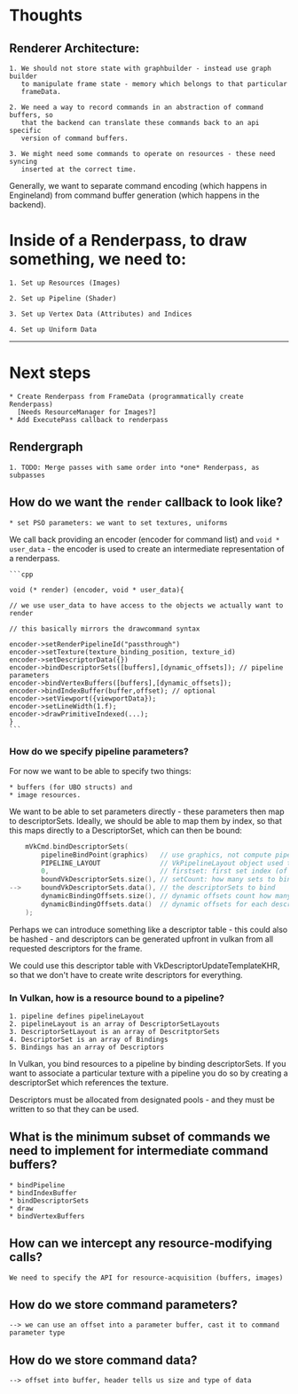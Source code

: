
# Thoughts

## Renderer Architecture: 

	1. We should not store state with graphbuilder - instead use graph builder
	   to manipulate frame state - memory which belongs to that particular
	   frameData.
  
	2. We need a way to record commands in an abstraction of command buffers, so
	   that the backend can translate these commands back to an api specific
	   version of command buffers.
  
	3. We might need some commands to operate on resources - these need syncing
	   inserted at the correct time.

Generally, we want to separate command encoding (which happens in Engineland)
from command buffer generation (which happens in the backend). 

# Inside of a Renderpass, to draw something, we need to:

	1. Set up Resources (Images)

	2. Set up Pipeline (Shader)

	3. Set up Vertex Data (Attributes) and Indices

	4. Set up Uniform Data

--------------------------------------------------------------------------------

# Next steps

	* Create Renderpass from FrameData (programmatically create Renderpass)
	  [Needs ResourceManager for Images?]
	* Add ExecutePass callback to renderpass

## Rendergraph

    1. TODO: Merge passes with same order into *one* Renderpass, as subpasses
	
## How do we want the `render` callback to look like?

    * set PSO parameters: we want to set textures, uniforms
    
We call back providing an encoder (encoder for command list) and `void *
user_data` - the encoder is used to create an intermediate representation of a
renderpass. 

	```cpp
	
	void (* render) (encoder, void * user_data){
	
	// we use user_data to have access to the objects we actually want to
	render

    // this basically mirrors the drawcommand syntax
    
	encoder->setRenderPipelineId("passthrough")
	encoder->setTexture(texture_binding_position, texture_id)
	encoder->setDescriptorData({})
    encoder->bindDescriptorSets([buffers],[dynamic_offsets]); // pipeline parameters
    encoder->bindVertexBuffers([buffers],[dynamic_offsets]);
    encoder->bindIndexBuffer(buffer,offset); // optional
    encoder->setViewport({viewportData});
    encoder->setLineWidth(1.f);
    encoder->drawPrimitiveIndexed(...);
	}
	```

### How do we specify pipeline parameters? 

For now we want to be able to specify two things: 

    * buffers (for UBO structs) and 
    * image resources.

We want to be able to set parameters directly - these parameters then map to
descriptorSets. Ideally, we should be able to map them by index, so that this
maps directly to a DescriptorSet, which can then be bound:

```cpp
    mVkCmd.bindDescriptorSets(
		pipelineBindPoint(graphics)	  // use graphics, not compute pipeline
		PIPELINE_LAYOUT               // VkPipelineLayout object used to program the bindings.
		0,                            // firstset: first set index (of the above) to bind to - mDescriptorSet[0] will be bound to pipeline layout [firstset]
		boundVkDescriptorSets.size(), // setCount: how many sets to bind
-->     boundVkDescriptorSets.data(), // the descriptorSets to bind
        dynamicBindingOffsets.size(), // dynamic offsets count how many dynamic offsets
		dynamicBindingOffsets.data()  // dynamic offsets for each descriptor
	);
```

Perhaps we can introduce something like a descriptor table - this could also be
hashed - and descriptors can be generated upfront in vulkan from all requested
descriptors for the frame.

We could use this descriptor table with VkDescriptorUpdateTemplateKHR, so that
we don't have to create write descriptors for everything.

### In Vulkan, how is a resource bound to a pipeline?

    1. pipeline defines pipelineLayout
    2. pipelineLayout is an array of DescriptorSetLayouts
    3. DescriptorSetLayout is an array of DescritptorSets
    4. DescriptorSet is an array of Bindings
    5. Bindings has an array of Descriptors

In Vulkan, you bind resources to a pipeline by binding descriptorSets. If you
want to associate a particular texture with a pipeline you do so by creating a
descriptorSet which references the texture. 

Descriptors must be allocated from designated pools - and they must be written
to so that they can be used. 

## What is the minimum subset of commands we need to implement for intermediate command buffers?

	* bindPipeline
	* bindIndexBuffer
	* bindDescriptorSets
	* draw
	* bindVertexBuffers

## How can we intercept any resource-modifying calls?

    We need to specify the API for resource-acquisition (buffers, images)

## How do we store command parameters?
	--> we can use an offset into a parameter buffer, cast it to command
	parameter type
## How do we store command data?
	--> offset into buffer, header tells us size and type of data
